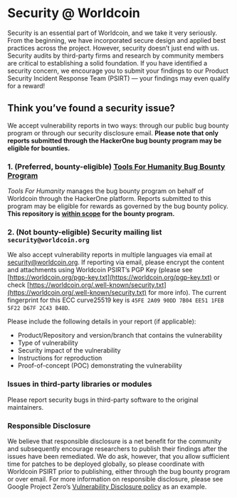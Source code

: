 # Security @ Worldcoin

Security is an essential part of Worldcoin, and we take it very seriously. From the beginning, we have incorporated secure design and applied best practices across the project. However, security doesn’t just end with us. Security audits by third-party firms and research by community members are critical to establishing a solid foundation. If you have identified a security concern, we encourage you to submit your findings to our Product Security Incident Response Team (PSIRT) — your findings may even qualify for a reward!

## Think you’ve found a security issue?

We accept vulnerability reports in two ways: through our public bug bounty program or through our security disclosure email. **Please note that only reports submitted through the HackerOne bug bounty program may be eligible for bounties.**

### 1. (Preferred, bounty-eligible) [Tools For Humanity Bug Bounty Program](https://hackerone.com/toolsforhumanity)

_Tools For Humanity_ manages the bug bounty program on behalf of Worldcoin through the HackerOne platform. Reports submitted to this program may be eligible for rewards as governed by the bug bounty policy. **This repository is [within scope](https://hackerone.com/toolsforhumanity/policy_scopes) for the bounty program.**

### 2. (Not bounty-eligible) Security mailing list `security@worldcoin.org`

We also accept vulnerability reports in multiple languages via email at [security@worldcoin.org](mailto:security@worldcoin.org). If reporting via email, please encrypt the content and attachments using Worldcoin PSIRT’s PGP Key (please see [https://worldcoin.org/pgp-key.txt](https://worldcoin.org/pgp-key.txt) or check [https://worldcoin.org/.well-known/security.txt](https://worldcoin.org/.well-known/security.txt) for more info). The current fingerprint for this ECC curve25519 key is `45FE 2A09 90DD 7B04 EE51 1FEB 5F22 D67F 2C43 B48D`.

Please include the following details in your report (if applicable):

- Product/Repository and version/branch that contains the vulnerability
- Type of vulnerability
- Security impact of the vulnerability
- Instructions for reproduction
- Proof-of-concept (POC) demonstrating the vulnerability

### Issues in third-party libraries or modules

Please report security bugs in third-party software to the original maintainers.

### Responsible Disclosure

We believe that responsible disclosure is a net benefit for the community and subsequently encourage researchers to publish their findings after the issues have been remediated. We do ask, however, that you allow sufficient time for patches to be deployed globally, so please coordinate with Worldcoin PSIRT prior to publishing, either through the bug bounty program or over email. For more information on responsible disclosure, please see Google Project Zero’s [Vulnerability Disclosure policy](https://googleprojectzero.blogspot.com/p/vulnerability-disclosure-policy.html) as an example.
